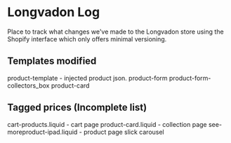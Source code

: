 # Longvadon Log
Place to track what changes we've made to the Longvadon store using the Shopify interface which only offers minimal versioning.

## Templates modified
product-template - injected product json.
product-form
product-form-collectors_box
product-card

## Tagged prices (Incomplete list)
cart-products.liquid - cart page
product-card.liquid - collection page
see-moreproduct-ipad.liquid - product page slick carousel
